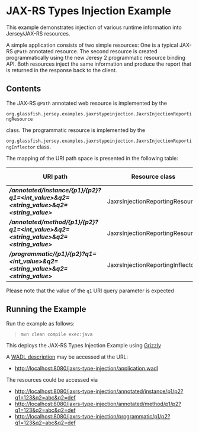 [//]: # " Copyright (c) 2015, 2018 Oracle and/or its affiliates. All rights reserved. "
[//]: # " "
[//]: # " This program and the accompanying materials are made available under the "
[//]: # " terms of the Eclipse Distribution License v. 1.0, which is available at "
[//]: # " http://www.eclipse.org/org/documents/edl-v10.php. "
[//]: # " "
[//]: # " SPDX-License-Identifier: BSD-3-Clause "

JAX-RS Types Injection Example
==============================

This example demonstrates injection of various runtime information into Jersey/JAX-RS resources.

A simple application consists of two simple resources: One is a typical
JAX-RS `@Path` annotated resource. The second resource is created
programmatically using the new Jeresy 2 programmatic resource binding
API. Both resources inject the same information and produce the report
that is returned in the response back to the client.

Contents
--------

The JAX-RS `@Path` annotated web resource is implemented by the

`org.glassfish.jersey.examples.jaxrstypeinjection.JaxrsInjectionReportingResource`

class. The programmatic resource is implemented by the

`org.glassfish.jersey.examples.jaxrstypeinjection.JaxrsInjectionReportingInflector` class.

The mapping of the URI path space is presented in the following table:

URI path                                                                                 | Resource class                     | HTTP methods
---------------------------------------------------------------------------------------- | ---------------------------------- | --------------
**_/annotated/instance/{p1}/{p2}?q1=<int_value>&q2=<string_value>&q2=<string_value>_**   | JaxrsInjectionReportingResource    | GET
**_/annotated/method/{p1}/{p2}?q1=<int_value>&q2=<string_value>&q2=<string_value>_**     | JaxrsInjectionReportingResource    | GET
**_/programmatic/{p1}/{p2}?q1=<int_value>&q2=<string_value>&q2=<string_value>_**         | JaxrsInjectionReportingInflector   | GET

Please note that the value of the `q1` URI query parameter is expected

Running the Example
-------------------

Run the example as follows:

>     mvn clean compile exec:java

This deploys the JAX-RS Types Injection Example using [Grizzly](http://grizzly.java.net/)

A [WADL description](http://wadl.java.net/#spec) may be accessed at the URL:

-   <http://localhost:8080/jaxrs-type-injection/application.wadl>

The resources could be accessed via

-   <http://localhost:8080/jaxrs-type-injection/annotated/instance/p1/p2?q1=123&q2=abc&q2=def>
-   <http://localhost:8080/jaxrs-type-injection/annotated/method/p1/p2?q1=123&q2=abc&q2=def>
-   <http://localhost:8080/jaxrs-type-injection/programmatic/p1/p2?q1=123&q2=abc&q2=def>
